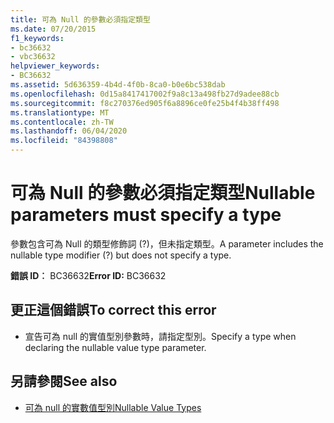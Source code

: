 ```yaml
---
title: 可為 Null 的參數必須指定類型
ms.date: 07/20/2015
f1_keywords:
- bc36632
- vbc36632
helpviewer_keywords:
- BC36632
ms.assetid: 5d636359-4b4d-4f0b-8ca0-b0e6bc538dab
ms.openlocfilehash: 0d15a8417417002f9a8c13a498fb27d9adee88cb
ms.sourcegitcommit: f8c270376ed905f6a8896ce0fe25b4f4b38ff498
ms.translationtype: MT
ms.contentlocale: zh-TW
ms.lasthandoff: 06/04/2020
ms.locfileid: "84398808"
---
```

# <a name="nullable-parameters-must-specify-a-type"></a><span data-ttu-id="7e8d4-102">可為 Null 的參數必須指定類型</span><span class="sxs-lookup"><span data-stu-id="7e8d4-102">Nullable parameters must specify a type</span></span>
<span data-ttu-id="7e8d4-103">參數包含可為 Null 的類型修飾詞 (?)，但未指定類型。</span><span class="sxs-lookup"><span data-stu-id="7e8d4-103">A parameter includes the nullable type modifier (?) but does not specify a type.</span></span>  
  
 <span data-ttu-id="7e8d4-104">**錯誤 ID︰** BC36632</span><span class="sxs-lookup"><span data-stu-id="7e8d4-104">**Error ID:** BC36632</span></span>  
  
## <a name="to-correct-this-error"></a><span data-ttu-id="7e8d4-105">更正這個錯誤</span><span class="sxs-lookup"><span data-stu-id="7e8d4-105">To correct this error</span></span>  
  
- <span data-ttu-id="7e8d4-106">宣告可為 null 的實值型別參數時，請指定型別。</span><span class="sxs-lookup"><span data-stu-id="7e8d4-106">Specify a type when declaring the nullable value type parameter.</span></span>  
  
## <a name="see-also"></a><span data-ttu-id="7e8d4-107">另請參閱</span><span class="sxs-lookup"><span data-stu-id="7e8d4-107">See also</span></span>

- [<span data-ttu-id="7e8d4-108">可為 null 的實數值型別</span><span class="sxs-lookup"><span data-stu-id="7e8d4-108">Nullable Value Types</span></span>](../programming-guide/language-features/data-types/nullable-value-types.md)

